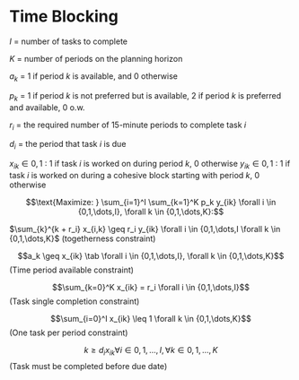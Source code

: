 # Time Blocking
$I$ = number of tasks to complete

$K$ = number of periods on the planning horizon

$a_k$ = 1 if period $k$ is available, and 0 otherwise

$p_k$ = 1 if period $k$ is not preferred but is available, 2 if period $k$ is preferred and available, 0 o.w. 

$r_i$ = the required number of 15-minute periods to complete task $i$

$d_i$ = the period that task $i$ is due

$x_{ik} \in {0,1}$ : 1 if task $i$ is worked on during period $k$, 0 otherwise
$y_{ik} \in {0,1}$ : 1 if task $i$ is worked on during a cohesive block starting with period $k$, 0 otherwise

$$\text{Maximize: } \sum_{i=1}^I \sum_{k=1}^K p_k y_{ik}  \forall i \in {0,1,\dots,I}, \forall k \in {0,1,\dots,K}:$$



$\sum_{k}^{k + r_i} x_{i,k} \geq r_i y_{ik}  \forall i \in {0,1,\dots,I \forall k \in {0,1,\dots,K}$ (togetherness constraint)

$$a_k \geq x_{ik} \tab \forall i \in {0,1,\dots,I}, \forall k \in {0,1,\dots,K}$$ (Time period available constraint)

$$\sum_{k=0}^K x_{ik} = r_i  \forall i \in {0,1,\dots,I}$$ (Task single completion constraint)

$$\sum_{i=0}^I x_{ik} \leq 1  \forall k \in {0,1,\dots,K}$$ (One task per period constraint)

$$k \geq d_i x_{ik}  \forall i \in {0,1,\dots,I}, \forall k \in {0,1,\dots,K}$$ (Task must be completed before due date)

